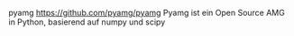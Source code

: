 pyamg
https://github.com/pyamg/pyamg
Pyamg ist ein Open Source AMG in Python, basierend auf numpy und scipy